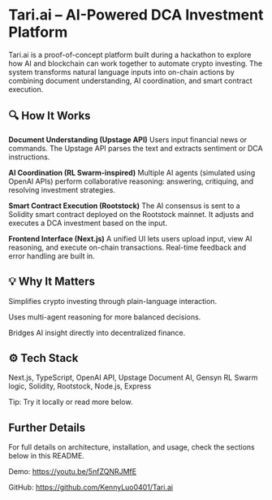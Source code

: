 # **Tari.ai – AI-Powered DCA Investment Platform**

Tari.ai is a proof-of-concept platform built during a hackathon to explore how AI and blockchain can work together to automate crypto investing. The system transforms natural language inputs into on-chain actions by combining document understanding, AI coordination, and smart contract execution.

## **🔍 How It Works**

**Document Understanding (Upstage API)** Users input financial news or commands. The Upstage API parses the text and extracts sentiment or DCA instructions.

**AI Coordination (RL Swarm-inspired)** Multiple AI agents (simulated using OpenAI APIs) perform collaborative reasoning: answering, critiquing, and resolving investment strategies.

**Smart Contract Execution (Rootstock)** The AI consensus is sent to a Solidity smart contract deployed on the Rootstock mainnet. It adjusts and executes a DCA investment based on the input.

**Frontend Interface (Next.js)** A unified UI lets users upload input, view AI reasoning, and execute on-chain transactions. Real-time feedback and error handling are built in.

## **💡 Why It Matters**

Simplifies crypto investing through plain-language interaction.

Uses multi-agent reasoning for more balanced decisions.

Bridges AI insight directly into decentralized finance.

## **⚙️ Tech Stack**

Next.js, TypeScript, OpenAI API, Upstage Document AI, Gensyn RL Swarm logic, Solidity, Rootstock, Node.js, Express

Tip: Try it locally or read more below.

## **Further Details**

For full details on architecture, installation, and usage, check the sections below in this README.

Demo: https://youtu.be/5nfZQNRJMfE

GitHub: https://github.com/KennyLuo0401/Tari.ai

